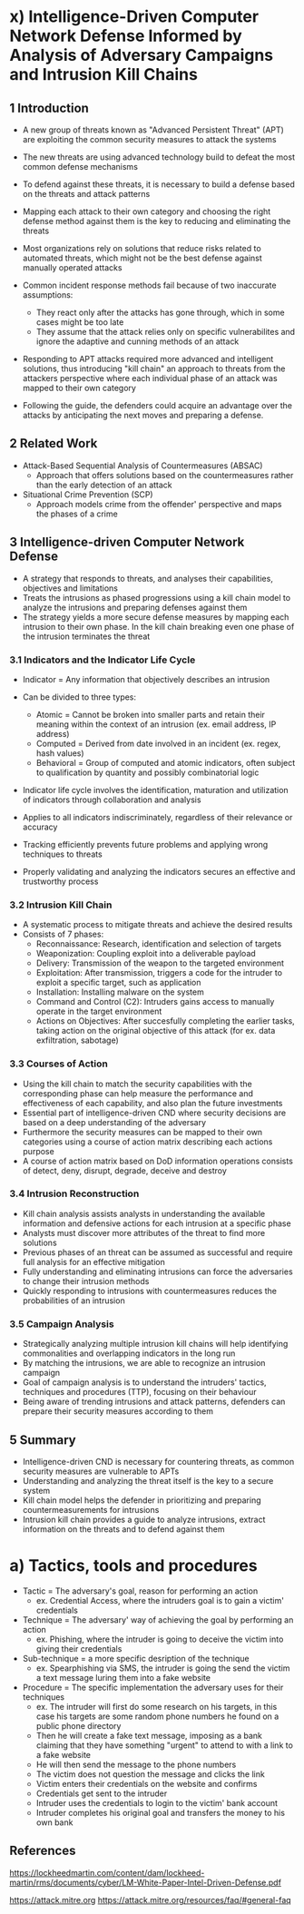 # x) Intelligence-Driven Computer Network Defense Informed by Analysis of Adversary Campaigns and Intrusion Kill Chains
## 1 Introduction
- A new group of threats known as "Advanced Persistent Threat" (APT) are exploiting the common security measures to attack the systems
- The new threats are using advanced technology build to defeat the most common defense mechanisms
- To defend against these threats, it is necessary to build a defense based on the threats and attack patterns
- Mapping each attack to their own category and choosing the right defense method against them is the key to reducing and eliminating the threats

- Most organizations rely on solutions that reduce risks related to automated threats, which might not be the best defense against manually operated attacks
- Common incident response methods fail because of two inaccurate assumptions:
  - They react only after the attacks has gone through, which in some cases might be too late
  - They assume that the attack relies only on specific vulnerabilites and ignore the adaptive and cunning methods of an attack
- Responding to APT attacks required more advanced and intelligent solutions, thus introducing "kill chain" an approach to threats from the attackers perspective where each individual phase of an attack was mapped to their own category
- Following the guide, the defenders could acquire an advantage over the attacks by anticipating the next moves and preparing a defense.
  
## 2 Related Work
- Attack-Based Sequential Analysis of Countermeasures (ABSAC)
  - Approach that offers solutions based on the countermeasures rather than the early detection of an attack
- Situational Crime Prevention (SCP)
  - Approach models crime from the offender' perspective and maps the phases of a crime
 
## 3 Intelligence-driven Computer Network Defense
- A strategy that responds to threats, and analyses their capabilities, objectives and limitations
- Treats the intrusions as phased progressions using a kill chain model to analyze the intrusions and preparing defenses against them
- The strategy yields a more secure defense measures by mapping each intrusion to their own phase. In the kill chain breaking even one phase of the intrusion terminates the threat

### 3.1 Indicators and the Indicator Life Cycle
- Indicator = Any information that objectively describes an intrusion
- Can be divided to three types:
  - Atomic = Cannot be broken into smaller parts and retain their meaning within the context of an intrusion (ex. email address, IP address)
  - Computed = Derived from date involved in an incident (ex. regex, hash values)
  - Behavioral = Group of computed and atomic indicators, often subject to qualification by quantity and possibly combinatorial logic

- Indicator life cycle involves the identification, maturation and utilization of indicators through collaboration and analysis
- Applies to all indicators indiscriminately, regardless of their relevance or accuracy
- Tracking efficiently prevents future problems and applying wrong techniques to threats
- Properly validating and analyzing the indicators secures an effective and trustworthy process

### 3.2 Intrusion Kill Chain
- A systematic process to mitigate threats and achieve the desired results
- Consists of 7 phases:
  - Reconnaissance: Research, identification and selection of targets
  - Weaponization: Coupling exploit into a deliverable payload
  - Delivery: Transmission of the weapon to the targeted environment
  - Exploitation: After transmission, triggers a code for the intruder to exploit a specific target, such as application
  - Installation: Installing malware on the system
  - Command and Control (C2): Intruders gains access to manually operate in the target environment
  - Actions on Objectives: After succesfully completing the earlier tasks, taking action on the original objective of this attack (for ex. data exfiltration, sabotage)

### 3.3 Courses of Action
- Using the kill chain to match the security capabilities with the corresponding phase can help measure the performance and effectiveness of each capability, and also plan the future investments
- Essential part of intelligence-driven CND where security decisions are based on a deep understanding of the adversary
- Furthermore the security measures can be mapped to their own categories using a course of action matrix describing each actions purpose
- A course of action matrix based on DoD information operations consists of detect, deny, disrupt, degrade, deceive and destroy

### 3.4 Intrusion Reconstruction
- Kill chain analysis assists analysts in understanding the available information and defensive actions for each intrusion at a specific phase
- Analysts must discover more attributes of the threat to find more solutions
- Previous phases of an threat can be assumed as successful and require full analysis for an effective mitigation
- Fully understanding and eliminating intrusions can force the adversaries to change their intrusion methods
- Quickly responding to intrusions with countermeasures reduces the probabilities of an intrusion

### 3.5 Campaign Analysis
- Strategically analyzing multiple intrusion kill chains will help identifying commonalities and overlapping indicators in the long run
- By matching the intrusions, we are able to recognize an intrusion campaign
- Goal of campaign analysis is to understand the intruders' tactics, techniques and procedures (TTP), focusing on their behaviour
- Being aware of trending intrusions and attack patterns, defenders can prepare their security measures according to them

## 5 Summary
- Intelligence-driven CND is necessary for countering threats, as common security measures are vulnerable to APTs
- Understanding and analyzing the threat itself is the key to a secure system
- Kill chain model helps the defender in prioritizing and preparing countermeasurements for intrusions
- Intrusion kill chain provides a guide to analyze intrusions, extract information on the threats and to defend against them

# a) Tactics, tools and procedures
- Tactic = The adversary's goal, reason for performing an action
  - ex. Credential Access, where the intruders goal is to gain a victim' credentials
- Technique = The adversary' way of achieving the goal by performing an action
  - ex. Phishing, where the intruder is going to deceive the victim into giving their credentials
- Sub-technique = a more specific desription of the technique
  - ex. Spearphishing via SMS, the intruder is going the send the victim a text message luring them into a fake website
- Procedure = The specific implementation the adversary uses for their techniques
  - ex. The intruder will first do some research on his targets, in this case his targets are some random phone numbers he found on a public phone directory
  - Then he will create a fake text message, imposing as a bank claiming that they have something "urgent" to attend to with a link to a fake website
  - He will then send the message to the phone numbers
  - The victim does not question the message and clicks the link
  - Victim enters their credentials on the website and confirms
  - Credentials get sent to the intruder
  - Intruder uses the credentials to login to the victim' bank account
  - Intruder completes his original goal and transfers the money to his own bank


## References
https://lockheedmartin.com/content/dam/lockheed-martin/rms/documents/cyber/LM-White-Paper-Intel-Driven-Defense.pdf

https://attack.mitre.org
https://attack.mitre.org/resources/faq/#general-faq

